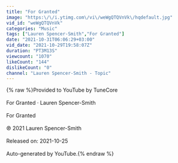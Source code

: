 ```yaml
---
title: "For Granted"
image: "https:\/\/i.ytimg.com\/vi\/weWgQTQVnVk\/hqdefault.jpg"
vid_id: "weWgQTQVnVk"
categories: "Music"
tags: ["Lauren Spencer-Smith","For Granted"]
date: "2021-10-31T06:06:29+03:00"
vid_date: "2021-10-29T19:58:07Z"
duration: "PT3M13S"
viewcount: "1070"
likeCount: "144"
dislikeCount: "0"
channel: "Lauren Spencer-Smith - Topic"
---
```

{% raw %}Provided to YouTube by TuneCore<br /><br />For Granted · Lauren Spencer-Smith<br /><br />For Granted<br /><br />℗ 2021 Lauren Spencer-Smith<br /><br />Released on: 2021-10-25<br /><br />Auto-generated by YouTube.{% endraw %}
